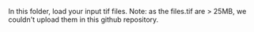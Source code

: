 In this folder, load your input tif files. Note: as the files.tif are > 25MB, we couldn't upload them in this github repository.